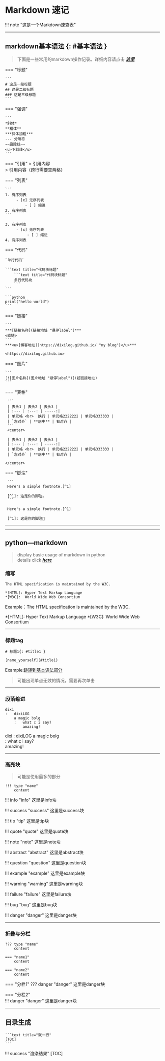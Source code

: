 
<div id="progress-container">
  <div id="progress-bar"></div>
</div>

# Markdown 速记

!!! note "这是一个Markdown速查表"

---

## markdown基本语法 {: #基本语法 }

>下面是一些常用的markdown操作记录。详细内容请点击 ***[这里](https://markdown.com.cn/basic-syntax/)***

=== "标题" 

    ```
    # 这是一级标题
    ## 这是二级标题
    ### 这是三级标题
    ```

=== "强调"

    ```
    *斜体*  
    **粗体**  
    ***斜体加粗***  
    --- 分隔符  
    ~~删除线~~  
    <u>下划线</u>     
    ```

=== "引用"
    > 引用内容  
    > 引用内容（跨行需要空两格）

=== "列表"

    ```
    1. 有序列表
         - [x] 无序列表
             - [ ] 缩进
    2. 有序列表
    ```

    3. 有序列表
         - [x] 无序列表
              - [ ] 缩进
    4. 有序列表

=== "代码"

    `单行代码`

    ```text title="代码块标题"
        ```text title="代码块标题"  
        多行代码块  
        ```
    ```

    ```python
    print("hello world")
    ```

=== "链接"

    ```
    ***[链接名称](链接地址 "悬停label")***
    <直链>
    ```
    ***<u>[博客地址](https://dixilog.github.io/ "my blog")</u>***

    <https://dixilog.github.io>

=== "图片"

    ```
    [![图片名称](图片地址 "悬停label")](超链接地址)
    ```

=== "表格"
    
     ```
     | 表头1 | 表头2 | 表头3 |
     | :--- | :---: | -----:|
     | 单元格 <br>  换行 | 单元格2222222 | 单元格333333 |
     | `左对齐` | **居中** | 右对齐 |
     ```
     <center>

     | 表头1 | 表头2 | 表头3 |
     | :--- | :---: | -----:|
     | 单元格 <br>  换行 | 单元格2222222 | 单元格333333 |
     | `左对齐` | **居中** | 右对齐 |

    </center>
=== "脚注"
    
     ```
     Here's a simple footnote.[^1]

     [^1]: 这是你的脚注。
     ```
    
     Here's a simple footnote.[^1]

     [^1]: 这是你的脚注🤣

-----

-----

## python—markdown

> display basic usage of markdown in python  
> details click <u>***[here](https://blog.csdn.net/P_LarT/article/details/55819896?ops_request_misc=&request_id=&biz_id=102&utm_term=python%20markdown&utm_medium=distribute.pc_search_result.none-task-blog-2~all~sobaiduweb~default-4-55819896.nonecase&spm=1018.2226.3001.4187)***</u>

### 缩写

```text title="缩写格式,也可作英文注释"
The HTML specification is maintained by the W3C.

*[HTML]: Hyper Text Markup Language
*[W3C]:  World Wide Web Consortium

```

Example：The HTML specification is maintained by the W3C.

*[HTML]: Hyper Text Markup Language
*[W3C]:  World Wide Web Consortium

---

### 标题tag

```text title="标题tag，用于文件内跳转"
# 标题1{: #title1 }

[name_yourself](#title1)
```

Example:[跳转到基本语法部分](#基本语法)

>可能出现单点无效的情况，需要再次单击

---

### 段落缩进

```text title="冒号 + tab "
dixi
:   dixiLOG
    a magic bolg  
    :   what c i say?  
        amazing!
```

dixi
:   dixiLOG
    a magic bolg  
    :   what c i say?  
        amazing!

---

### 高亮块

>可能是使用最多的部分

```text title="格式"
!!! type "name"
    content
```
!!! info "info"
    这里是info块

!!! success "success"
    这里是success块

!!! tip "tip"
    这里是tip块

!!! quote "quote"
    这里是quote块

!!! note "note"
    这里是note块

!!! abstract "abstract"
    这里是abstract块

!!! question "question"
    这里是question块

!!! example "example"
    这里是example块

!!! warning "warning"
    这里是warning块

!!! failure "failure"
    这里是failure块

!!! bug "bug"
    这里是bug块

!!! danger "danger"
    这里是danger块

---

### 折叠与分栏

```text title="折叠格式"
??? type "name"
    content
```

```text title="分栏格式"
=== "name1"
    content

=== "name2"
    content
```

=== "分栏1"
    ??? danger "danger"
        这里是danger块

=== "分栏2"  
    !!! danger "danger"
        这里是danger块

---

## 目录生成
    ```text title="就一行"
    [TOC]
    ```
!!! success "渲染结果"
    [TOC]
